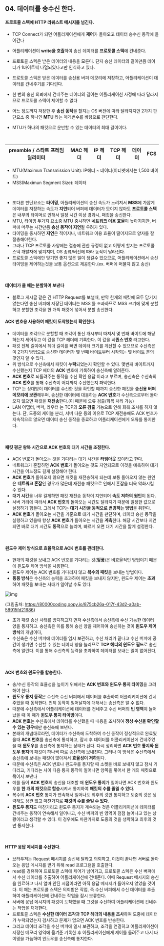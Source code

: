 ## 04. 데이터를 송수신 한다.

#### 프로토콜 스텍에 HTTP 리퀘스트 메시지를 넘긴다.

- TCP Connect가 되면 어플리케이션에게 **제어**가 돌아오고 데이터 송수신 동작에 들어간다

- 어플리케이션이 **write을 호출**하여 송신 데이터를 **프로토콜 스택**에 건네준다.
- 프로토콜 스텍은 받은 데이터의 내용을 모른다. 단지 송신 데이터의 길이만큼 데이터가 1바이트씩 나열되있다고만 인식하고 있다.
- 프로토콜 스텍은 받은 데이터를 송신용 버퍼 메모리에 저장하고, 어플리케이션이 데이터를 건네주기를 기다린다.
- 한 번의 송신 의뢰에서 건네주는 데이터의 길이는 어플리케이션 사정에 따라 달라지므로 프로토콜 스텍이 제어할 수 없다
- 어느 정도까지 저장한 후 **송신 동작**을 할지는 OS 버전에 따라 달라지지만 2가지 판단요소 중 하나인 **MTU** 라는 매개변수를 바탕으로 판단한다.
- MTU가 하나의 패킷으로 운반할 수 있는 데이터의 최대 길이이다.

<br>


| preamble / 스타트 프레임 딜리미터 | MAC 헤더 | IP 헤더 | TCP 헤더 | 데이터 | FCS  |
| --------------------------------- | -------- | ------- | -------- | ------ | ---- |

- MTU(Maximun Transmission Unit): IP헤더 ~ 데이터(이더넷에서는 1,500 바이트)
- MSS(Maximun Segment Size): 데이터

<br>

- 또다른 판단요소는 **타이밍**, 어플리케이션의 송신 속도가 느려져서 **MSS**에 가깝게 데이터를 저장하는 속도가 **지연**되어 버퍼에 데이터가 모이지 않아도 **프로토콜 스텍**은 내부의 타이머로 인해서 일정 시간 이상 경과시, 패킷을 송신한다.
- MTU, 타이밍 두가지 요소중 MTU 중시하면 **네트워크 이용 효율**이 높아지지만, 버퍼에 머무는 시간만큼 **송신 동작이 지연**될 우려가 있다.
- 타이밍을 중시하면 **지연**은 적어지나, 네트워크 이용 효율이 떨어지므로 양자를 잘 절충해야한다.
- 그러나 TCP 프로토콜 사양에는 절충에 관한 규정이 없고 어떻게 할지는 프로토콜 스텍 개발자에 맞겨지며, OS 종류/버전에 따라 동작이 달라진다.
- 프로토콜 스텍에만 맞기면 좋지 않은 일이 생길수 있으므로, 어플리케이션에서 송신 타이밍을 제어하는것을 보통 옵션으로 제공한다.(ex. 버퍼에 머물지 않고 송신)


<br>

#### 데이터가 클 때는 분할하여 보낸다

- 블로그 게시글 같은 긴 HTTP Request를 보낼때, 만약 한개의 패킷에 모두 담기지 않는다면 송신 버퍼에 저장된 데이터는 MSS 를 초과하므로 MSS 크기에 맞게 분할하고 분할한 조각을 한 개씩 패킷에 넣어서 분할 송신한다.



#### ACK 번호응 사용하여 패킷이 도착했는지 확인한다.

- 데이터를 조각으로 분할할 때 조각이 통신 개시부터 따져서 몇 번째 바이트에 해당하는지 세어두고  이 값을 TCP 헤더에 기록한다. 이 값을 **시퀀스 번호** 라고한다.
- 패킷 전체 길이에서 헤더 길이를 빼면 데이터 크기를 계산할 수 있으므로 수신측은 이 2가지 방법으로 송신한 데이터가 몇 번째 바이트부터 시작되는 몇 바이트 분의 것인지 알 수 있다.
- 위 방식으로 수신측에서 패킷이 **누락**되었는지 확인할 수 있다. 몇번째 바이트까지 수신했는지 TCP 헤더의 **ACK** 번호에 기록하여 송신측에 알려준다.
- **ACK 번호**로 되돌려주는 동작을 수신 확인 응답 이라고 부르며, 송신측은 수신측의 **ACK 번호**를 통해 수신측이 어디까지 수신했는지 파악한다.
- TCP 는 상대방이 데이터를 수신한 것을 확인할 때까지 송신한 패킷을 **송신용 버퍼 메모리에  보관**해두며, 송신한 데이터에 대응하는 **ACK 번호**가 수신측으로부터 돌아오지 않으면 패킷을 **재전송**한다.(이 때문에 오류 검출/회복 처리 가능)
- LAN 어뎁터, 버퍼, 라우터 는 TCP의 **오류 검출** 기능으로 인해 회복 조치를 하지 않는다. 단, 도중의 케이블 분리, 서버 다운 등의 이유로 TCP 재전송해도 ACK 번호가 지속적으로 않오면 데이터 송신 동작을 종료하고 어플리케이션에게 오류를 통지한다.


<br>

#### 패킷 평균 왕복 시간으로 ACK 번호의 대기 시간을 조정한다.

- ACK 번호가 돌아오는 것을 기다리는 대기 시간을 **타임아웃** 값이라고 한다.
- 네트워크가 혼잡하면 **ACK 번호**가 돌아오는 것도 지연되므로 이것을 예측하여 대기 시간을 어느정도 길게 설정해야 한다.
- **ACK 번호**가 돌아오지 않으면 패킷을 재전송하게 되는데 보통 돌아오지 않는 원인은 **네트워크 혼잡**인 경우가 많은데 재전송 패킷으로 인해서 혼잡을 더욱 악화시킬 수 있다.
- **대기 시간**을 너무 길게하면 패킷 재전송 동작이 지연되어 **속도 저하의 원인**이 된다.
- 서버 거리에 따라서 **ACK 번호**의 돌아오는 시간도 달라지기 때문에 일정한 값으로 설정하기 힘들다. 그레서 TCP는 **대기 시간을 동적으로 변경하는 방법**을 취한다.
- **ACK 번호**가 돌아오는 시간을 기준으로 대기 시간을 판단하며, 데이터 송신 동작을 실행하고 있을때 항상 **ACK 번호**가 돌아오는 시간을 **계측**한다. 해당 시간보다 지연되면 바로 대기 시간도 **동적**으로 늘리며, 빠르게 오면 대기 시간을 짧게 설정한다.


<br>

#### 윈도우 제어 방식으로 효율적으로 ACK 번호를 관리한다.

- 한개의 패킷을 보내고 ACK 번호를 기다리는 것(**핑퐁**)은 비효율적인 방법이기 때문에 윈도우 제어 방식을 사용한다.
- 윈도우 제어는 ACK 번호를 기다리지 않고 **복수의 패킷**을 보내는 방법이다. 
- **핑퐁 방식**은 수신측의 능력을 초과하여 패킷을 보내지 않지만, 윈도우 제어는 **초과**하여 패킷을 보내는 사태가 일어날 수도 있다.

![img](https://oopy.lazyrockets.com/api/v2/notion/image?src=https%3A%2F%2Fs3-us-west-2.amazonaws.com%2Fsecure.notion-static.com%2Fccdb8b1d-624a-4326-ae30-e48f0b895495%2Fimg1.daumcdn.png&blockId=7fff3cfb-181c-492d-b7ac-5d5814bd6f40)

(그림출처: https://80000coding.oopy.io/875cb26a-017f-43d2-a0ab-58915fd21686)

- 초과 패킷 송신 사태를 방지하고자 먼저 수신측에서 송신측에 수신 가능한 데이터 양을 통지하고. 송신측은 이를 통해 송신 양을 제어하여 송신하는 것이 **윈도우 제어 방식**의 개념이다,
- 수신측은 수신 버퍼에 데이터를 임시 보관하고, 수신 처리가 끝나고 수신 버퍼에 공간이 생기면 수신할 수 있는 데이터 양을 늘리므로 **TCP 헤더의 윈도우 필드**로 송신 측에 알린다. 이를 통해 수신측의 능력을 초과하여 데이터를 보내는 일이 없어진다,


<br>

#### ACK 번호와 윈도우를 합승한다.

- 송/수신 동작의 효율성을 높이기 위해서는 **ACK 번호와 윈도우 통지 타이밍**을 고려해야 한다.
- **윈도우 통지 동작**은 수신측 수신 버퍼에서 데이터를 추출하여 어플리케이션에 건네주었을 때 동작한다. 언제 동작이 일어날지에 대해서는 송신측은 알 수 없다.
- 때문에 수신측에서 어플리케이션에 데이터를 건네주고 수신 버퍼의 **빈 영역**이 늘어났을 때 이 때가 **윈도우 통지 타이밍**이다.
- **ACK 번호**는 수신측에서 데이터를 수신했을 때 내용을 조사하여 **정상 수신을 확인할 수 있는 경우**에만 송신측에 보낸다.
- 본래의 개념대로라면, 데이터가 수신측에 도착하여 수신 동작이 정상적으로 완료됬을때 **ACK 번호**를 송신측에 통지하고, 잠시 후 데이터를 어플리케이션에 건네주었을 때 **윈도우**를 송신측에 통지하는 상태가 된다. 다시 정리하면 **ACK 번호 통지와 윈도우 통지**의 패킷이 하나씩 따로 송신측에 보내진다. 그러나 이 방식은 수신측에서 송신측에 보내는 패킷이 많아져서 **효율성이 저하**된다.
- 때문에 수신측은 ACK 번호나 윈도우를 통지할 때 소켓을 바로 보내지 않고 잠시 기다리고, 기다리는 사이 다음 통지 동작이 일어나면 양쪽을 묶어서 한 개의 패킷으로 묶어서 보낸다
- 예를 들어 **ACK 번호**의 송신을 대조할 때 **윈도우 통지**가 일어나면 ACK 번호와 윈도우를 **한 개의 패킷으로 합승**시켜서 통지하여 **패킷의 수를 줄일 수 있다.**
- 복수의 **ACK 번호** 통지가 연속해서 일어나도 최후의 것만 통지하고 도중의 것은 생략해도 상관 없고 마찬가지로 **패킷의 수를 줄일 수 있다.**
- **윈도우 통지**도 마찬가리고 윈도우 통지가 계속되는 것은 어플리케이션에 데이터를 건네주는 동작이 연속해서 일어나고, 수신 버퍼의 빈 영역이 점점 늘어나고 있는 상황이라고 생각할 수 있다. 이 경우에도 마찬가지로 도중의 것을 생략하고 최후의 것만 통지한다.


<br>

#### HTTP 응답 메세지를 수신한다.

- 브라우저는 Request 메시지를 송신해 달라고 의뢰하고, 이것이 끝나면 서버로 돌아오는 응답 메시지를 받기 위해 read 프로그램을 호출한다.
- read를 경유하여 프로토콜 스텍에 제어가 넘어가고, 프로토콜 스텍은 수신 버퍼에서 수신 데이터를 추출하여 어플리케이션에 건네준다. 이때 Request 메시지의 송신을 완료하고 나서 얼마 안된 시점이라면 아직 응답 메시지가 돌아오지 않았을 것이다. 이 때는 프로토콜 스텍은 의뢰받은 작업, 즉 수신 버퍼에서 수신 데이터를 추출하여 애플리케이션에 건네주는 작업을 잠시 보류한다.
- 서버에 응답 메시지의 패킷이 도착했을 때 그것을 수신하여 어플리케이션에 건네주는 작업을 재개한다.
- 프로토콜 스텍은 **수신한 데이터 조각과 TCP 헤더의 내용을 조사**하여 도중에 데이터가 누락되었는지 검사하고 문제가 없으면 ACK 번호를 반송한다.
- 그리고 데이터 조각을 수신 버퍼에 일시 보관하고, 조각을 연결히고 어플리케이션이 지정한 메모리 영역에 옮겨준 기록한 후 어플리케이션에게 제어를 돌려주고 나서 타이밍을 가늠하여 윈도우를 송신측에 통지한다.

